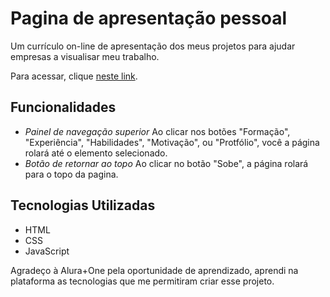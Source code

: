 # Pagina de apresentação pessoal

Um currículo on-line de apresentação dos meus projetos para ajudar empresas a visualisar meu trabalho.

Para acessar, clique [neste link](https://pessoal-6cen.vercel.app/).

## Funcionalidades

- *Painel de navegação superior* Ao clicar nos botões "Formação", "Experiência", "Habilidades", "Motivação", ou "Protfólio", você a página rolará até o elemento selecionado.
- *Botão de retornar ao topo* Ao clicar no botão "Sobe", a página rolará para o topo da pagina.


## Tecnologias Utilizadas

- HTML
- CSS
- JavaScript

Agradeço à Alura+One pela oportunidade de aprendizado, aprendi na plataforma as tecnologias que me permitiram criar esse projeto.
